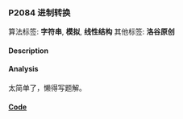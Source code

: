 ### P2084 进制转换

算法标签: **字符串**, **模拟**, **线性结构**
其他标签: **洛谷原创**


#### Description

#### Analysis

太简单了，懒得写题解。

#### [Code](../cpp/p2084.cpp)
